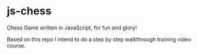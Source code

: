 # js-chess

Chess Game written in JavaScript, for fun and glory!

Based on this repo I intend to do a step by step walkthrough training video course.
